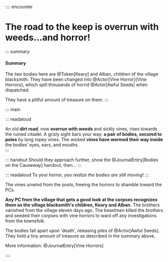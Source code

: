 <div class="ecr ecr-wrapper ecr-markeddown">

:::: encounter
# The road to the keep is overrun with weeds...and horror!
::: summary

#### Summary

The two bodies here are @Token[Keary] and Alban, children of the village blacksmith. They have been changed into @Actor[Vine Horror]{Vine Horrors}, which spill thousands of horrid @Actor[Awful Seeds] when dispatched.

They have a pitiful amount of treasure on them.
:::

::: main

::: readaloud 

An old **dirt road**, now **overrun with weeds** and sickly vines, rises
towards the ruined citadel. A grisly sight bars your way: **a pair of bodies, 
secured to poles** by long ropey vines. The wicked **vines have wormed their way
inside** the bodies’ eyes, ears, and mouths.   
:::

::: handout
Should they approach further, show the @JournalEntry[Bodies on the Causeway] handout, then...
:::

::: readaloud
To your horror, *you realize the
bodies are still moving*!
:::

 The vines unwind from the posts, freeing the
horrors to shamble toward the PCs. 

**Any PC from the village that gets a good look at the corpses recognizes them as the village blacksmith's children, Keary and Alban.** The brothers vanished from the village eleven days
ago. The beastmen killed the brothers and seeded their corpses
with vine horrors to ward off any investigations from the
townsfolk.

The bodies fall apart upon 'death', releasing piles of @Actor[Awful Seeds]. They hold a tiny amount of treasure as described in the summary above.

More information: @JournalEntry[Vine Horrors]

::::
</div>